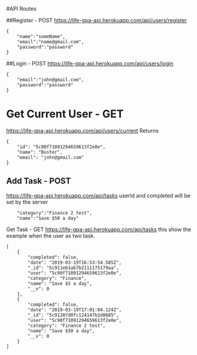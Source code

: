 #API Routes

##Register - POST
https://life-gpa-api.herokuapp.com/api/users/register

```
{
	"name":"someName",
	"email":"name@gmail.com",
	"password":"password"
}
```

##Login - POST
https://life-gpa-api.herokuapp.com/api/users/login

```
{
	"email":"john@gmail.com",
	"password":"password"
}
```

# Get Current User - GET
https://life-gpa-api.herokuapp.com/api/users/current
Returns
```
{
    "id": "5c90f71091294659613f2e0e",
    "name": "Buster",
    "email": "john@gmail.com"
}
```

## Add Task - POST
https://life-gpa-api.herokuapp.com/api/tasks
userId and completed will be set by the server
```
	"category":"Finance 2 test",
	"name":"Save $50 a day"
```

Get Task - GET
https://life-gpa-api.herokuapp.com/api/tasks
this show the example when the user as two task.
```
[
    {
        "completed": false,
        "date": "2019-03-19T16:53:54.585Z",
        "_id": "5c911eb1ab7b2111175179aa",
        "user": "5c90f71091294659613f2e0e",
        "category": "Finance",
        "name": "Save $5 a day",
        "__v": 0
    },
    {
        "completed": false,
        "date": "2019-03-19T17:01:04.124Z",
        "_id": "5c91207d0fc124147b2d8685",
        "user": "5c90f71091294659613f2e0e",
        "category": "Finance 2 test",
        "name": "Save $50 a day",
        "__v": 0
    }
]
```
